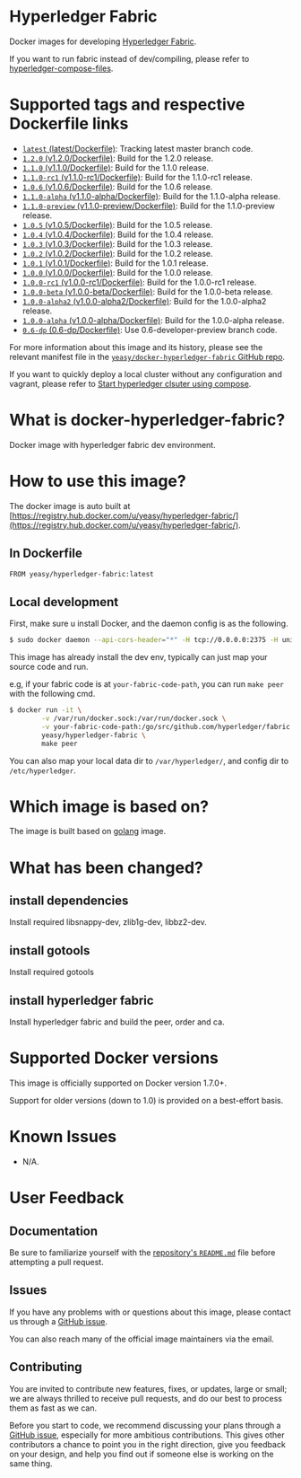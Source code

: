 Hyperledger Fabric
===
Docker images for developing [Hyperledger Fabric](https://www.hyperledger.org).

If you want to run fabric instead of dev/compiling, please refer to [hyperledger-compose-files](https://github.com/yeasy/docker-compose-files#hyperledger).

# Supported tags and respective Dockerfile links

* [`latest` (latest/Dockerfile)](https://github.com/yeasy/docker-hyperledger-fabric/blob/master/Dockerfile): Tracking latest master branch code.
* [`1.2.0` (v1.2.0/Dockerfile)](https://github.com/yeasy/docker-hyperledger-fabric/blob/master/v1.2.0/Dockerfile): Build for the 1.2.0 release.
* [`1.1.0` (v1.1.0/Dockerfile)](https://github.com/yeasy/docker-hyperledger-fabric/blob/master/v1.1.0/Dockerfile): Build for the 1.1.0 release.
* [`1.1.0-rc1` (v1.1.0-rc1/Dockerfile)](https://github.com/yeasy/docker-hyperledger-fabric/blob/master/v1.1.0-rc1/Dockerfile): Build for the 1.1.0-rc1 release.
* [`1.0.6` (v1.0.6/Dockerfile)](https://github.com/yeasy/docker-hyperledger-fabric/blob/master/v1.0.6/Dockerfile): Build for the 1.0.6 release.
* [`1.1.0-alpha` (v1.1.0-alpha/Dockerfile)](https://github.com/yeasy/docker-hyperledger-fabric/blob/master/v1.1.0-alpha/Dockerfile): Build for the 1.1.0-alpha release.
* [`1.1.0-preview` (v1.1.0-preview/Dockerfile)](https://github.com/yeasy/docker-hyperledger-fabric/blob/master/v1.1.0-preview/Dockerfile): Build for the 1.1.0-preview release.
* [`1.0.5` (v1.0.5/Dockerfile)](https://github.com/yeasy/docker-hyperledger-fabric/blob/master/v1.0.5/Dockerfile): Build for the 1.0.5 release.
* [`1.0.4` (v1.0.4/Dockerfile)](https://github.com/yeasy/docker-hyperledger-fabric/blob/master/v1.0.4/Dockerfile): Build for the 1.0.4 release.
* [`1.0.3` (v1.0.3/Dockerfile)](https://github.com/yeasy/docker-hyperledger-fabric/blob/master/v1.0.3/Dockerfile): Build for the 1.0.3 release.
* [`1.0.2` (v1.0.2/Dockerfile)](https://github.com/yeasy/docker-hyperledger-fabric/blob/master/v1.0.2/Dockerfile): Build for the 1.0.2 release.
* [`1.0.1` (v1.0.1/Dockerfile)](https://github.com/yeasy/docker-hyperledger-fabric/blob/master/v1.0.1/Dockerfile): Build for the 1.0.1 release.
* [`1.0.0` (v1.0.0/Dockerfile)](https://github.com/yeasy/docker-hyperledger-fabric/blob/master/v1.0.0/Dockerfile): Build for the 1.0.0 release.
* [`1.0.0-rc1` (v1.0.0-rc1/Dockerfile)](https://github.com/yeasy/docker-hyperledger-fabric/blob/master/v1.0.0-rc1/Dockerfile): Build for the 1.0.0-rc1 release.
* [`1.0.0-beta` (v1.0.0-beta/Dockerfile)](https://github.com/yeasy/docker-hyperledger-fabric/blob/master/v1.0.0-beta/Dockerfile): Build for the 1.0.0-beta release.
* [`1.0.0-alpha2` (v1.0.0-alpha2/Dockerfile)](https://github.com/yeasy/docker-hyperledger-fabric/blob/master/v1.0.0-alpha2/Dockerfile): Build for the 1.0.0-alpha2 release.
* [`1.0.0-alpha` (v1.0.0-alpha/Dockerfile)](https://github.com/yeasy/docker-hyperledger-fabric/blob/master/v1.0.0-alpha/Dockerfile): Build for the 1.0.0-alpha release.
* [`0.6-dp` (0.6-dp/Dockerfile)](https://github.com/yeasy/docker-hyperledger-fabric/blob/0.6-dp/Dockerfile): Use 0.6-developer-preview branch code.

For more information about this image and its history, please see the relevant manifest file in the [`yeasy/docker-hyperledger-fabric` GitHub repo](https://github.com/yeasy/docker-hyperledger-fabric).

If you want to quickly deploy a local cluster without any configuration and vagrant, please refer to [Start hyperledger clsuter using compose](https://github.com/yeasy/docker-compose-files#hyperledger).

# What is docker-hyperledger-fabric?
Docker image with hyperledger fabric dev environment.

# How to use this image?
The docker image is auto built at [https://registry.hub.docker.com/u/yeasy/hyperledger-fabric/](https://registry.hub.docker.com/u/yeasy/hyperledger-fabric/).

## In Dockerfile
```sh
FROM yeasy/hyperledger-fabric:latest
```

## Local development
First, make sure u install Docker, and the daemon config is as the following.

```sh
$ sudo docker daemon --api-cors-header="*" -H tcp://0.0.0.0:2375 -H unix:///var/run/docker.sock
```

This image has already install the dev env, typically can just map your source code and run.

e.g, if your fabric code is at `your-fabric-code-path`, you can run `make peer` with the following cmd.

```sh
$ docker run -it \
        -v /var/run/docker.sock:/var/run/docker.sock \
        -v your-fabric-code-path:/go/src/github.com/hyperledger/fabric \
        yeasy/hyperledger-fabric \
        make peer
```

You can also map your local data dir to `/var/hyperledger/`, and config dir to `/etc/hyperledger`.


# Which image is based on?
The image is built based on [golang](https://hub.docker.com/_/golang) image.

# What has been changed?
## install dependencies
Install required libsnappy-dev, zlib1g-dev, libbz2-dev.

## install gotools
Install required gotools

## install hyperledger fabric
Install hyperledger fabric and build the peer, order and ca.

# Supported Docker versions

This image is officially supported on Docker version 1.7.0+.

Support for older versions (down to 1.0) is provided on a best-effort basis.

# Known Issues
* N/A.

# User Feedback
## Documentation
Be sure to familiarize yourself with the [repository's `README.md`](https://github.com/yeasy/docker-hyperledger-fabric/blob/master/README.md) file before attempting a pull request.

## Issues
If you have any problems with or questions about this image, please contact us through a [GitHub issue](https://github.com/yeasy/docker-hyperledger-fabric/issues).

You can also reach many of the official image maintainers via the email.

## Contributing

You are invited to contribute new features, fixes, or updates, large or small; we are always thrilled to receive pull requests, and do our best to process them as fast as we can.

Before you start to code, we recommend discussing your plans through a [GitHub issue](https://github.com/yeasy/docker-hyperledger-fabric/issues), especially for more ambitious contributions. This gives other contributors a chance to point you in the right direction, give you feedback on your design, and help you find out if someone else is working on the same thing.
